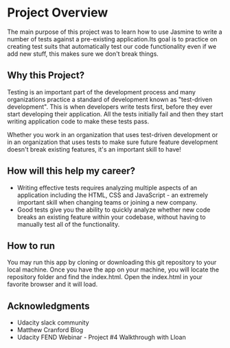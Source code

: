 # Project Overview

The main purpose of this project was to learn how to use Jasmine to write a number of tests against a pre-existing application.Its goal is to practice on creating test suits that automatically test our code functionality even if we add new stuff, this makes sure we don't break things.


## Why this Project?

Testing is an important part of the development process and many organizations practice a standard of development known as "test-driven development". This is when developers write tests first, before they ever start developing their application. All the tests initially fail and then they start writing application code to make these tests pass.

Whether you work in an organization that uses test-driven development or in an organization that uses tests to make sure future feature development doesn't break existing features, it's an important skill to have!


## How will this help my career?

* Writing effective tests requires analyzing multiple aspects of an application including the HTML, CSS and JavaScript - an extremely important skill when changing teams or joining a new company.
* Good tests give you the ability to quickly analyze whether new code breaks an existing feature within your codebase, without having to manually test all of the functionality.


## How to run

You may run this app by cloning or downloading this git repository to your local machine. Once you have the app on your machine, you will locate the repository folder and find the index.html. Open the index.html in your favorite browser and it will load.


## Acknowledgments

* Udacity slack community
* Matthew Cranford Blog
* Udacity FEND Webinar - Project #4 Walkthrough with Lloan

